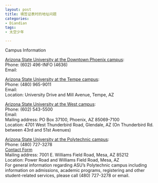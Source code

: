 ```yaml
---
layout: post
title: 填签证表时的地址问题
categories:
- Diandian
tags:
- 太空少年

---
```

Campus Information
<p><a href="http://www.asu.edu/downtownphoenix/">Arizona State University at the Downtown Phoenix campus</a>:<br />Phone: (602) 496-INFO (4636)<br />Email:</p>
<p><a href="http://www.asu.edu/">Arizona State University at the Tempe campus</a>:<br />Phone: (480) 965-9011<br />Email:<br />Location: University Drive and Mill Avenue, Tempe, AZ</p>
<p><a href="http://www.west.asu.edu/">Arizona State University at the West campus</a>:<br />Phone: (602) 543-5500<br />Email:<br />Mailing address: PO Box 37100, Phoenix, AZ 85069-7100<br />Location: 4701 West Thunderbird Road, Glendale, AZ (On Thunderbird Rd. between 43rd and 51st Avenues)</p>
<p><a href="http://www.poly.asu.edu/">Arizona State University at the Polytechnic campus</a>:<br />Phone: (480) 727-3278<br /><a href="http://www.poly.asu.edu/contact/">Contact Form</a><br />Mailing address: 7001 E. Williams Field Road, Mesa, AZ 85212<br />Location: Power Road and Williams Field Road, Mesa, AZ<br />For general information regarding ASU’s Polytechnic campus including information on admissions, academic programs, registering and other student-related services, please call (480) 727-3278 or email.</p>